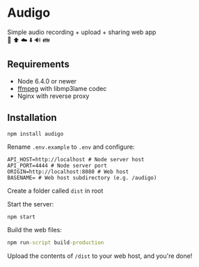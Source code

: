 # Audigo

Simple audio recording + upload + sharing web app  
🎤 ⬆️ ☁️ ⬇️ 🔊 👪

## Requirements
* Node 6.4.0 or newer
* [ffmpeg](http://www.ffmpeg.org/) with libmp3lame codec
* Nginx with reverse proxy

## Installation

`npm install audigo`

Rename `.env.example` to `.env` and configure:

```dotenv
API_HOST=http://localhost # Node server host
API_PORT=4444 # Node server port
ORIGIN=http://localhost:8080 # Web host
BASENAME= # Web host subdirectory (e.g. /audigo)
```

Create a folder called `dist` in root

Start the server:

```cmd
npm start
```

Build the web files:

```cmd
npm run-script build-production
```

Upload the contents of `/dist` to your web host, and you're done!